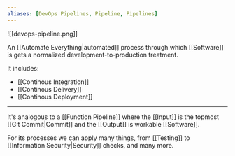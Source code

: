 ```yaml
---
aliases: [DevOps Pipelines, Pipeline, Pipelines]
---
```


![[devops-pipeline.png]]

An [[Automate Everything|automated]] process through which [[Software]] is gets a normalized development-to-production treatment.

It includes:

- [[Continous Integration]]
- [[Continous Delivery]]
- [[Continous Deployment]]

---

It's analogous to a [[Function Pipeline]] where the [[Input]] is the topmost [[Git Commit|Commit]] and the [[Output]] is workable [[Software]].

For its processes we can apply many things, from [[Testing]] to [[Information Security|Security]] checks, and many more.
